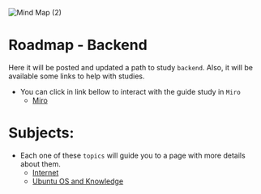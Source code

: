 ![Mind Map (2)](https://user-images.githubusercontent.com/92264330/148653610-a0c59b7f-24b8-4d80-a387-1ef7c409457e.jpg)

# Roadmap - Backend

Here it will be posted and updated a path to study `backend`. Also, it will be available some links to help with studies.
  - You can click in link bellow to interact with the guide study in `Miro`
    - [Miro](https://miro.com/app/board/uXjVOdgC0bE=/?invite_link_id=877734252279)

# Subjects:
  - Each one of these `topics` will guide you to a page with more details about them.
    - [Internet](https://github.com/philipeleandro/roadmap_backend/blob/master/internet_subject.md)
    - [Ubuntu OS and Knowledge](https://github.com/philipeleandro/roadmap_backend/blob/master/os_subject.md)